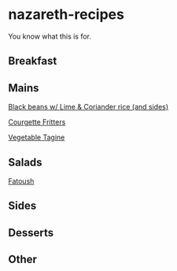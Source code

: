 # nazareth-recipes
You know what this is for.

## Breakfast

## Mains

[Black beans w/ Lime & Coriander rice (and sides)](./recipes/main/black-beans.md)

[Courgette Fritters](./recipes/main/courgette_arabic_cheese_fritters.md)

[Vegetable Tagine](./recipes/tagine.md)

## Salads
[Fatoush](./recipes/salad/Fatoush.md)

## Sides

## Desserts

## Other
